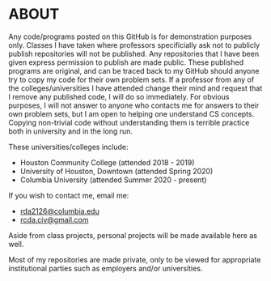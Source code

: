 # ABOUT
Any code/programs posted on this GitHub is for demonstration purposes only. Classes I have taken where professors specificially ask not to publicly publish repositories will not be published. Any repositories that I have been given express permission to publish are made public. These published programs are original, and can be traced back to my GitHub should anyone try to copy my code for their own problem sets. If a professor from any of the colleges/universities I have attended change their mind and request that I remove any published code, I will do so immediately. For obvious purposes, I will not answer to anyone who contacts me for answers to their own problem sets, but I am open to helping one understand CS concepts. Copying non-trivial code without understanding them is terrible practice both in university and in the long run.

These universities/colleges include:
  - Houston Community College       (attended 2018 - 2019)
  - University of Houston, Downtown (attended Spring 2020)
  - Columbia University             (attended Summer 2020 - present)

If you wish to contact me, email me:
  - rda2126@columbia.edu
  - rcda.civ@gmail.com

Aside from class projects, personal projects will be made available here as well.

Most of my repositories are made private, only to be viewed for appropriate institutional parties such as employers and/or universities.
